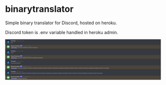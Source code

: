 # binarytranslator

Simple binary translator for Discord, hosted on heroku.

Discord token is .env variable handled in heroku admin.

![example](https://raw.githubusercontent.com/kennedybaird/binarytranslator/main/discordbot.png)